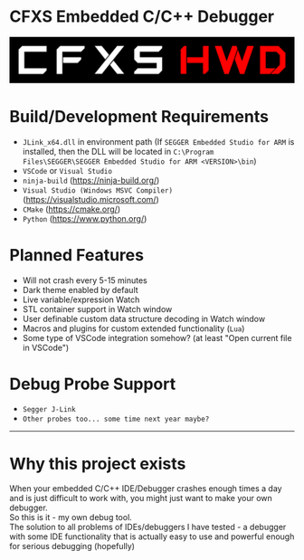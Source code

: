 # CFXS Embedded C/C++ Debugger
![CFXS HWD](https://github.com/CFXS/CFXS-Hardware-Debugger/blob/master/Logo.png)

# Build/Development Requirements
- `JLink_x64.dll` in environment path (If `SEGGER Embedded Studio for ARM` is installed, then the DLL will be located in `C:\Program Files\SEGGER\SEGGER Embedded Studio for ARM <VERSION>\bin`)
- `VSCode` or `Visual Studio`
- `ninja-build` (https://ninja-build.org/)
- `Visual Studio (Windows MSVC Compiler)` (https://visualstudio.microsoft.com/)
- `CMake` (https://cmake.org/)
- `Python` (https://www.python.org/)

# Planned Features
- Will not crash every 5-15 minutes
- Dark theme enabled by default
- Live variable/expression Watch
- STL container support in Watch window
- User definable custom data structure decoding in Watch window
- Macros and plugins for custom extended functionality (`Lua`)
- Some type of VSCode integration somehow? (at least "Open current file in VSCode")
 
# Debug Probe Support
- `Segger J-Link`
- `Other probes too... some time next year maybe?`

---

# Why this project exists
When your embedded C/C++ IDE/Debugger crashes enough times a day and is just difficult to work with, you might just want to make your own debugger.  
So this is it - my own debug tool.  
The solution to all problems of IDEs/debuggers I have tested - a debugger with some IDE functionality that is actually easy to use and powerful enough for serious debugging (hopefully)
